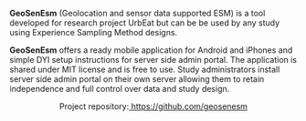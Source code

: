 <strong>GeoSenEsm</strong> (Geolocation and sensor data supported ESM) is a tool developed for research project UrbEat but can be be used by any study using Experience Sampling Method designs.

<strong>GeoSenEsm</strong> offers a ready mobile application for Android and iPhones and simple DYI setup instructions for server side admin portal. The application is shared under MIT license and is free to use. Study administrators install server side admin portal on their own server allowing them to retain independence and full control over data and study design.
<p style="text-align: center;">Project repository:<a href="https://github.com/geosenesm"> https://github.com/geosenesm</a></p>
